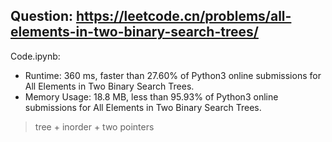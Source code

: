 ## Question: https://leetcode.cn/problems/all-elements-in-two-binary-search-trees/

Code.ipynb:
* Runtime: 360 ms, faster than 27.60% of Python3 online submissions for All Elements in Two Binary Search Trees.
* Memory Usage: 18.8 MB, less than 95.93% of Python3 online submissions for All Elements in Two Binary Search Trees.
> tree + inorder + two pointers


